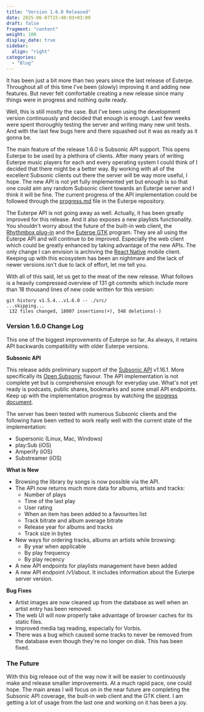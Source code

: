 ```yaml
---
title: "Version 1.6.0 Released"
date: 2025-06-07T15:40:03+03:00
draft: false
fragment: "content"
weight: 100
display_date: true
sidebar:
  align: "right"
categories:
  - "Blog"
---
```


It has been just a bit more than two years since the last release of Euterpe. Throughout all of this time I've been (slowly) improving it and adding new features. But never felt comfortable creating a new release since many things were in progress and nothing quite ready.

Well, this is still mostly the case. But I've been using the development version continuously and decided that enough is enough. Last few weeks were spent thoroughly testing the server and writing many new unit tests. And with the last few bugs here and there squashed out it was as ready as it gonna be.

The main feature of the release 1.6.0 is Subsonic API support. This opens Euterpe to be used by a plethora of clients. After many years of writing Euterpe music players for each and every operating system I could think of I decided that there might be a better way. By working with all of the excellent Subsonic clients out there the server will be way more useful, I hope. The new API is not yet fully implemented yet but enough is so that one could aim any random Subsonic client towards an Euterpe server and I think it will be fine. The current progress of the API implementation could be followed through the [progress.md](https://github.com/ironsmile/euterpe/blob/master/src/webserver/subsonic/progress.md) file in the Euterpe repository.

The Euterpe API is not going away as well. Actually, it has been greatly improved for this release. And it also exposes a new playlists functionality. You shouldn't worry about the future of the built-in web client, the [Rhythmbox plug-in](https://github.com/ironsmile/euterpe-rhythmbox) and the [Euterpe GTK](https://github.com/ironsmile/euterpe-gtk/) program. They are all using the Euterpe API and will continue to be improved. Especially the web client which could be greatly enhanced by taking advantage of the new APIs. The only change I can envision is archiving the [React Native](https://github.com/ironsmile/euterpe-mobile) mobile client. Keeping up with this ecosystem has been an nightmare and the lack of newer versions isn't due to lack of effort, let me tell you.

With all of this said, let us get to the meat of the new release. What follows is a heavily compressed overview of 131 git commits which include more than 18 thousand lines of new code written for this version:

```
git history v1.5.4...v1.6.0 -- ./src/
...skipping...
 132 files changed, 18007 insertions(+), 548 deletions(-)
```

### Version 1.6.0 Change Log

This one of the biggest improvements of Euterpe so far. As always, it retains API backwards compatibility with older Euterpe versions.

**Subsonic API**

This release adds preliminary support of the [Subsonic API](https://www.subsonic.org/pages/api.jsp) v1.16.1. More specifically its [Open Subsonic](https://opensubsonic.netlify.app/) flavour. The API implementation is not complete yet but is comprehensive enough for everyday use. What's not yet ready is podcasts, public shares, bookmarks and some small API endpoints. Keep up with the implementation progress by watching the [progress document](https://github.com/ironsmile/euterpe/blob/master/src/webserver/subsonic/progress.md).

The server has been tested with numerous Subsonic clients and the following have been vetted to work really well with the current state of the implementation:

* Supersonic (Linux, Mac, Windows)
* play:Sub (iOS)
* Amperify (iOS)
* Substreamer (iOS)

**What is New**

* Browsing the library by songs is now possible via the API.
* The API now returns much more data for albums, artists and tracks:
  - Number of plays
  - Time of the last play
  - User rating
  - When an item has been added to a favourites list
  - Track bitrate and album average bitrate
  - Release year for albums and tracks
  - Track size in bytes
* New ways for ordering tracks, albums an artists while browsing:
  - By year when applicable
  - By play frequency
  - By play recency
* A new API endpoints for playlists management have been added
* A new API endpoint /v1/about. It includes information about the Euterpe server version.

**Bug Fixes**

* Artist images are now cleaned up from the database as well when an artist entry has been removed.
* The web UI will now properly take advantage of browser caches for its static files.
* Improved media tag reading, especially for Vorbis.
* There was a bug which caused some tracks to never be removed from the database even though they're no longer on disk. This has been fixed.

### The Future

With this big release out of the way now it will be easier to continuously make and release smaller improvements. At a much rapid pace, one could hope. The main areas I will focus on in the near future are completing the Subsonic API coverage, the built-in web client and the GTK client. I am getting a lot of usage from the last one and working on it has been a joy.
